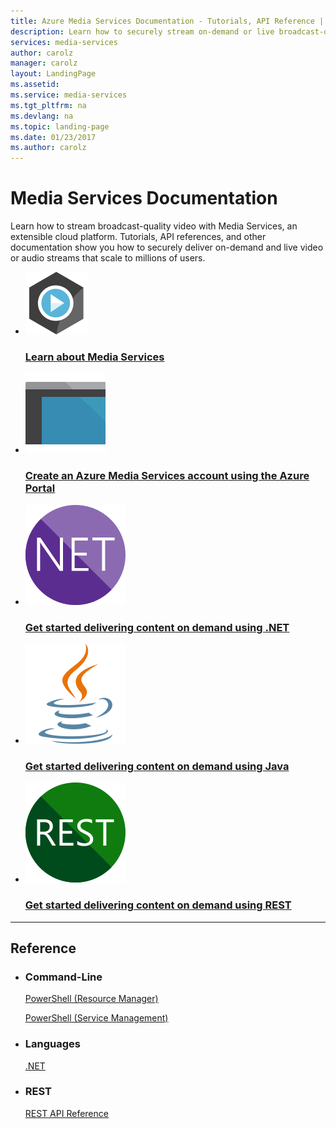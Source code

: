 ```yaml
---
title: Azure Media Services Documentation - Tutorials, API Reference | Microsoft Docs
description: Learn how to securely stream on-demand or live broadcast-quality video with Media Services, an extensible cloud platform. Tutorials, API references, and more.
services: media-services
author: carolz
manager: carolz
layout: LandingPage
ms.assetid:	
ms.service: media-services
ms.tgt_pltfrm: na
ms.devlang: na
ms.topic: landing-page
ms.date: 01/23/2017
ms.author: carolz
---
```


# Media Services Documentation

Learn how to stream broadcast-quality video with Media Services, an extensible cloud platform. Tutorials, API references, and other documentation show you how to securely deliver on-demand and live video or audio streams that scale to millions of users.

<ul class="panelContent cardsFTitle">
     <li>
        <a href="/media-services/media-services-overview">
        <div class="cardSize">
            <div class="cardPadding">
                <div class="card">
                    <div class="cardImageOuter">
                        <div class="cardImage">
                            <img src="media/index/media-services.svg" alt="" />
                        </div>
                    </div>
                    <div class="cardText">
                        <h3>Learn about Media Services</h3>
                    </div>
                </div>
            </div>
        </div>
        </a>
    </li>
    <li>
        <a href="/media-services/media-services-create-account">
        <div class="cardSize">
            <div class="cardPadding">
                <div class="card">
                    <div class="cardImageOuter">
                        <div class="cardImage">
                            <img src="media/index/portal.svg" alt="" />
                        </div>
                    </div>
                    <div class="cardText">
                        <h3>Create an Azure Media Services account using the Azure Portal</h3>
                    </div>
                </div>
            </div>
        </div>
        </a>
    </li>
<li>
        <a href="/media-services/media-services-dotnet-get-started">
        <div class="cardSize">
            <div class="cardPadding">
                <div class="card">
                    <div class="cardImageOuter">
                        <div class="cardImage">
                            <img src="media/index/dotnet.svg" alt="" />
                        </div>
                    </div>
                    <div class="cardText">
                        <h3>Get started delivering content on demand using .NET</h3>
                    </div>
                </div>
            </div>
        </div>
        </a>
    </li>
    <li>
        <a href="/media-services/media-services-java-how-to-use">
        <div class="cardSize">
            <div class="cardPadding">
                <div class="card">
                    <div class="cardImageOuter">
                        <div class="cardImage">
                            <img src="media/index/java.svg" alt="" />
                        </div>
                    </div>
                    <div class="cardText">
                        <h3>Get started delivering content on demand using Java</h3>
                    </div>
                </div>
            </div>
        </div>
        </a>
    </li>
    <li>
        <a href="/media-services/media-services-rest-get-started">
        <div class="cardSize">
            <div class="cardPadding">
                <div class="card">
                    <div class="cardImageOuter">
                        <div class="cardImage">
                            <img src="media/index/rest.svg" alt="" />
                        </div>
                    </div>
                    <div class="cardText">
                        <h3>Get started delivering content on demand using REST</h3>
                    </div>
                </div>
            </div>
        </div>
        </a>
    </li>
</ul>

---

<h2>Reference</h2>
<ul class="panelContent cardsW">
    <li>
        <div class="cardSize">
            <div class="cardPadding">
                <div class="card">
                    <div class="cardText">
                        <h3>Command-Line</h3>
                        <p><a href="https://docs.microsoft.com/powershell/resourcemanager/azurerm.media/v0.3.1/azurerm.media">PowerShell (Resource Manager)</a></p>
                        <p><a href="https://docs.microsoft.com/powershell/servicemanagement/azure.compute/v3.1.0/azure.compute">PowerShell (Service Management)</a></p>
                    </div>
                </div>
            </div>
        </div>
    </li>
    <li>
        <div class="cardSize">
            <div class="cardPadding">
                <div class="card">
                    <div class="cardText">
                        <h3>Languages</h3>
                        <p><a href="https://docs.microsoft.com/dotnet/api/microsoft.windowsazure.mediaservices.client">.NET</a></p>
                   </div>
                </div>
            </div>
        </div>
    </li>
    <li>
        <div class="cardSize">
            <div class="cardPadding">
                <div class="card">
                    <div class="cardText">
                        <h3>REST</h3>
                        <p><a href="https://docs.microsoft.com/rest/api/media">REST API Reference</a></p>
                    </div>
                </div>
            </div>
        </div>
    </li>
</ul>

